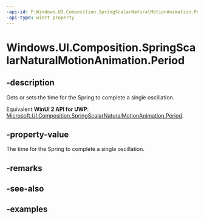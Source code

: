 ```yaml
---
-api-id: P:Windows.UI.Composition.SpringScalarNaturalMotionAnimation.Period
-api-type: winrt property
---
```


<!-- Property syntax.
public TimeSpan Period { get;  set; }
-->

# Windows.UI.Composition.SpringScalarNaturalMotionAnimation.Period

## -description

Gets or sets the time for the Spring to complete a single oscillation.

Equivalent **WinUI 2 API for UWP**: [Microsoft.UI.Composition.SpringScalarNaturalMotionAnimation.Period](/windows/winui/api/microsoft.ui.composition.springscalarnaturalmotionanimation.period).

## -property-value

The time for the Spring to complete a single oscillation.

## -remarks

## -see-also

## -examples

